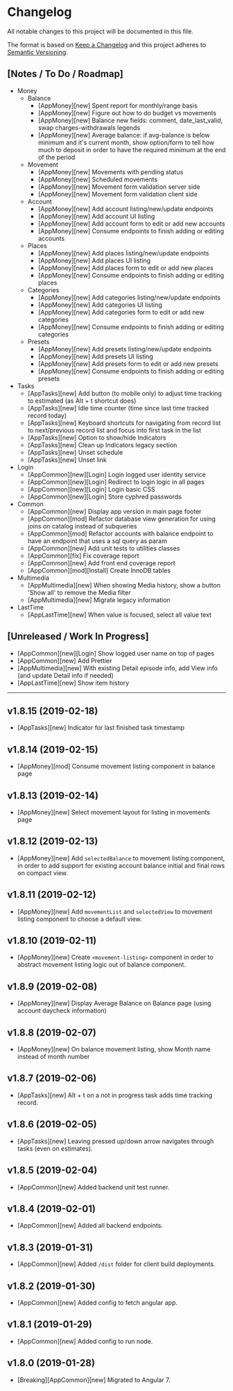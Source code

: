 # Changelog
All notable changes to this project will be documented in this file.

The format is based on [Keep a Changelog](http://keepachangelog.com/en/1.0.0/)
and this project adheres to [Semantic Versioning](http://semver.org/spec/v2.0.0.html).

## [Notes / To Do / Roadmap]
* Money
    * Balance
        * [AppMoney][new] Spent report for monthly/range basis
        * [AppMoney][new] Figure out how to do budget vs movements
        * [AppMoney][new] Balance new fields: comment, date_last_valid, swap charges-withdrawals legends
        * [AppMoney][new] Average balance: if avg-balance is below minimum and it's current month, show option/form to tell how much to deposit in order to have the required minimum at the end of the period
    * Movement
        * [AppMoney][new] Movements with pending status
        * [AppMoney][new] Scheduled movements
        * [AppMoney][new] Movement form validation server side
        * [AppMoney][new] Movement form validation client side
    * Account
        * [AppMoney][new] Add account listing/new/update endpoints
        * [AppMoney][new] Add account UI listing
        * [AppMoney][new] Add account form to edit or add new accounts
        * [AppMoney][new] Consume endpoints to finish adding or editing accounts
    * Places
        * [AppMoney][new] Add places listing/new/update endpoints
        * [AppMoney][new] Add places UI listing
        * [AppMoney][new] Add places form to edit or add new places
        * [AppMoney][new] Consume endpoints to finish adding or editing places
    * Categories
        * [AppMoney][new] Add categories listing/new/update endpoints
        * [AppMoney][new] Add categories UI listing
        * [AppMoney][new] Add categories form to edit or add new categories
        * [AppMoney][new] Consume endpoints to finish adding or editing categories
    * Presets
        * [AppMoney][new] Add presets listing/new/update endpoints
        * [AppMoney][new] Add presets UI listing
        * [AppMoney][new] Add presets form to edit or add new presets
        * [AppMoney][new] Consume endpoints to finish adding or editing presets
* Tasks
    * [AppTasks][new] Add button (to mobile only) to adjust time tracking to estimated (as Alt + t shortcut does)
    * [AppTasks][new] Idle time counter (time since last time tracked record today)
    * [AppTasks][new] Keyboard shortcuts for navigating from record list to next/previous record list and focus into first task in the list
    * [AppTasks][new] Option to show/hide Indicators
    * [AppTasks][new] Clean up Indicators legacy section
    * [AppTasks][new] Unset schedule
    * [AppTasks][new] Unset link
* Login
    * [AppCommon][new][Login] Login logged user identity service
    * [AppCommon][new][Login] Redirect to login logic in all pages
    * [AppCommon][new][Login] Login basic CSS
    * [AppCommon][new][Login] Store cyphred passwords
* Common
    * [AppCommon][new] Display app version in main page footer
    * [AppCommon][mod] Refactor database view generation for using joins on catalog instead of subqueries
    * [AppCommon][mod] Refactor accounts with balance endpoint to have an endpoint that uses a sql query as param
    * [AppCommon][new] Add unit tests to utilities classes
    * [AppCommon][fix] Fix coverage report
    * [AppCommon][new] Add front end coverage report
    * [AppCommon][mod][Install] Create InnoDB tables
* Multimedia
    * [AppMultimedia][new] When showing Media history, show a button 'Show all' to remove the Media filter
    * [AppMultimedia][new] Migrate legacy information
* LastTime
    * [AppLastTime][new] When value is focused, select all value text

## [Unreleased / Work In Progress]
* [AppCommon][new][Login] Show logged user name on top of pages
* [AppCommon][new] Add Prettier
* [AppMultimedia][new] With existing Detail episode info, add View info (and update Detail info if needed)
* [AppLastTime][new] Show item history

<hr/>

## v1.8.15 (2019-02-18)

* [AppTasks][new] Indicator for last finished task timestamp

## v1.8.14 (2019-02-15)

* [AppMoney][mod] Consume movement listing component in balance page

## v1.8.13 (2019-02-14)

* [AppMoney][new] Select movement layout for listing in movements page

## v1.8.12 (2019-02-13)

* [AppMoney][new] Add `selectedBalance` to movement listing component, in order to add support for existing account balance initial and final rows on compact view.

## v1.8.11 (2019-02-12)

* [AppMoney][new] Add `movementList` and `selectedView` to movement listing component to choose a default view.

## v1.8.10 (2019-02-11)

* [AppMoney][new] Create `<movement-listing>` component in order to abstract movement listing logic out of balance component.

## v1.8.9 (2019-02-08)

* [AppMoney][new] Display Average Balance on Balance page (using account daycheck information)

## v1.8.8 (2019-02-07)

* [AppMoney][new] On balance movement listing, show Month name instead of month number

## v1.8.7 (2019-02-06)

* [AppTasks][new] Alt + t on a not in progress task adds time tracking record.

## v1.8.6 (2019-02-05)

* [AppTasks][new] Leaving pressed up/down arrow navigates through tasks (even on estimates).

## v1.8.5 (2019-02-04)

* [AppCommon][new] Added backend unit test runner.

## v1.8.4 (2019-02-01)

* [AppCommon][new] Added all backend endpoints.

## v1.8.3 (2019-01-31)

* [AppCommon][new] Added `/dist` folder for client build deployments.

## v1.8.2 (2019-01-30)

* [AppCommon][new] Added config to fetch angular app.

## v1.8.1 (2019-01-29)

* [AppCommon][new] Added config to run node.

## v1.8.0 (2019-01-28)

* [Breaking][AppCommon][new] Migrated to Angular 7.
